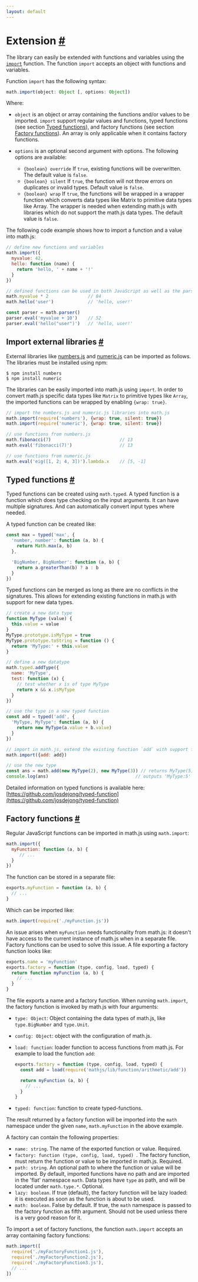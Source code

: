 ```yaml
---
layout: default
---
```


<h1 id="extension">Extension <a href="#extension" title="Permalink">#</a></h1>

The library can easily be extended with functions and variables using the
[`import`](../reference/functions/import.html) function. The function `import`
accepts an object with functions and variables.

Function `import` has the following syntax:

```js
math.import(object: Object [, options: Object])
```

Where:

- `object` is an object or array containing the functions and/or values to be
  imported. `import` support regular values and functions, typed functions
  (see section [Typed functions](#typed-functions)), and factory functions
  (see section [Factory functions](#factory-functions)).
  An array is only applicable when it contains factory functions.

- `options` is an optional second argument with options.
  The following options are available:

    - `{boolean} override`
      If `true`, existing functions will be overwritten. The default value is `false`.
    - `{boolean} silent`
      If `true`, the function will not throw errors on duplicates or invalid
      types. Default value is `false`.
    - `{boolean} wrap`
      If `true`, the functions will be wrapped in a wrapper function which
      converts data types like Matrix to primitive data types like Array.
      The wrapper is needed when extending math.js with libraries which do not
      support the math.js data types. The default value is `false`.

The following code example shows how to import a function and a value into math.js:

```js
// define new functions and variables
math.import({
  myvalue: 42,
  hello: function (name) {
    return 'hello, ' + name + '!'
  }
})

// defined functions can be used in both JavaScript as well as the parser
math.myvalue * 2               // 84
math.hello('user')             // 'hello, user!'

const parser = math.parser()
parser.eval('myvalue + 10')    // 52
parser.eval('hello("user")')   // 'hello, user!'
```

<h2 id="import-external-libraries">Import external libraries <a href="#import-external-libraries" title="Permalink">#</a></h2>

External libraries like
[numbers.js](https://github.com/sjkaliski/numbers.js) and
[numeric.js](http://numericjs.com/) can be imported as follows.
The libraries must be installed using npm:

    $ npm install numbers
    $ npm install numeric

The libraries can be easily imported into math.js using `import`.
In order to convert math.js specific data types like `Matrix` to primitive types
like `Array`, the imported functions can be wrapped by enabling `{wrap: true}`.

```js
// import the numbers.js and numeric.js libraries into math.js
math.import(require('numbers'), {wrap: true, silent: true})
math.import(require('numeric'), {wrap: true, silent: true})

// use functions from numbers.js
math.fibonacci(7)                          // 13
math.eval('fibonacci(7)')                  // 13

// use functions from numeric.js
math.eval('eig([1, 2; 4, 3])').lambda.x    // [5, -1]
```


<h2 id="typed-functions">Typed functions <a href="#typed-functions" title="Permalink">#</a></h2>

Typed functions can be created using `math.typed`. A typed function is a function
which does type checking on the input arguments. It can have multiple signatures.
And can automatically convert input types where needed.

A typed function can be created like:

```js
const max = typed('max', {
  'number, number': function (a, b) {
    return Math.max(a, b)
  },

  'BigNumber, BigNumber': function (a, b) {
    return a.greaterThan(b) ? a : b
  }
})
```

Typed functions can be merged as long as there are no conflicts in the signatures.
This allows for extending existing functions in math.js with support for new
data types.

```js
// create a new data type
function MyType (value) {
  this.value = value
}
MyType.prototype.isMyType = true
MyType.prototype.toString = function () {
  return 'MyType:' + this.value
}

// define a new datatype
math.typed.addType({
  name: 'MyType',
  test: function (x) {
    // test whether x is of type MyType
    return x && x.isMyType
  }
})

// use the type in a new typed function
const add = typed('add', {
  'MyType, MyType': function (a, b) {
    return new MyType(a.value + b.value)
  }
})

// import in math.js, extend the existing function `add` with support for MyType
math.import({add: add})

// use the new type
const ans = math.add(new MyType(2), new MyType(3)) // returns MyType(5)
console.log(ans)                                 // outputs 'MyType:5'
```

Detailed information on typed functions is available here:
[https://github.com/josdejong/typed-function](https://github.com/josdejong/typed-function)




<h2 id="factory-functions">Factory functions <a href="#factory-functions" title="Permalink">#</a></h2>

Regular JavaScript functions can be imported in math.js using `math.import`:

```js
math.import({
  myFunction: function (a, b) {
     // ...
  }
})
```

The function can be stored in a separate file:

```js
exports.myFunction = function (a, b) {
  // ...
}
```

Which can be imported like:

```js
math.import(require('./myFunction.js'))
```

An issue arises when `myFunction` needs functionality from math.js:
it doesn't have access to the current instance of math.js when in a separate file.
Factory functions can be used to solve this issue. A file exporting a factory function
looks like:

```js
exports.name = 'myFunction'
exports.factory = function (type, config, load, typed) {
  return function myFunction (a, b) {
    // ...
  }
}
```

The file exports a name and a factory function. When running `math.import`, the factory
function is invoked by math.js with four arguments:

-   `type: Object`: Object containing the data types of math.js,
    like `type.BigNumber` and `type.Unit`.
-   `config: Object`: object with the configuration of math.js.
-   `load: function`: loader function to access functions from math.js. For example to
    load the function `add`:

    ```js
    exports.factory = function (type, config, load, typed) {
      const add = load(require('mathjs/lib/function/arithmetic/add'))

      return myFunction (a, b) {
        // ...
      }
    }
    ```

-   `typed: function`:  function to create typed-functions.

The result returned by a factory function will be imported into the `math`
namespace under the given `name`, `math.myFunction` in the above example.

A factory can contain the following properties:

- `name: string`. The name of the exported function or value. Required.
- `factory: function (type, config, load, typed) `. The factory function,
  must return the function or value to be imported in math.js. Required.
- `path: string`. An optional path to where the function or value will be
  imported. By default, imported functions have no path and are imported in
  the 'flat' namespace `math`. Data types have `type` as path, and will be
  located under `math.type.*`. Optional.
- `lazy: boolean`. If true (default), the factory function will be lazy loaded:
  it is executed as soon as the function is about to be used.
- `math: boolean`. False by default. If true, the `math` namespace is passed
  to the factory function as fifth argument. Should not be used unless there
  is a very good reason for it.

To import a set of factory functions, the function `math.import` accepts an
array containing factory functions:

```js
math.import([
  require('./myFactoryFunction1.js'),
  require('./myFactoryFunction2.js'),
  require('./myFactoryFunction3.js'),
  // ...
])
```
